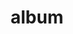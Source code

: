 ---
layout: album
resource: facebook
title: "album"
description: "masonry"
active: gallery
header-img: "img/gallery-bg.jpg"
album-title: "my 9th album"
images:
  - image_path: TranThiQuynhMy/37/7611345048908663_431645728_7611345038908664_1906257610533365736_n.jpg
  - image_path: TranThiQuynhMy/37/7612907178752450_432583717_7612915082084993_6060342646230081543_n.jpg
  - image_path: TranThiQuynhMy/37/7612907205419114_432493012_7612915072084994_5652577118392887388_n.jpg
  - image_path: TranThiQuynhMy/37/7612907275419107_432513815_7612915332084968_3141828802067490147_n.jpg
  - image_path: TranThiQuynhMy/37/7612907302085771_432617379_7612915375418297_2173833650441819430_n.jpg
  - image_path: TranThiQuynhMy/37/7690819750961192_434941260_7690828887626945_5764064113376230883_n.jpg
  - image_path: TranThiQuynhMy/37/7690819790961188_435092133_7690828920960275_3109504325143875922_n.jpg
  - image_path: TranThiQuynhMy/37/7690819887627845_435003447_7690829047626929_7589857186852718611_n.jpg
  - image_path: TranThiQuynhMy/37/7690819910961176_434993041_7690829090960258_4580745816102005174_n.jpg
  - image_path: TranThiQuynhMy/37/7746738435369323_436925227_7746743795368787_2026004166349642648_n.jpg
  - image_path: TranThiQuynhMy/37/7746738468702653_436868405_7746743895368777_2197007650414982738_n.jpg
  - image_path: TranThiQuynhMy/37/7746738538702646_436946065_7746744212035412_8723410114757677908_n.jpg
  - image_path: TranThiQuynhMy/37/7746738585369308_436855582_7746744415368725_103703784169501459_n.jpg
  - image_path: TranThiQuynhMy/37/7746738648702635_436784474_7746744672035366_7281316755306789420_n.jpg
  - image_path: TranThiQuynhMy/37/7755054087871091_438034903_7755054084537758_6597876489555865094_n.jpg
  - image_path: TranThiQuynhMy/37/7833098990066600_438275158_7833098976733268_374721039464499911_n.jpg
  - image_path: TranThiQuynhMy/37/7833778579998641_441375761_7833779613331871_8197610169917517557_n.jpg
  - image_path: TranThiQuynhMy/37/7833778606665305_440895871_7833779643331868_857465307823310421_n.jpg
  - image_path: TranThiQuynhMy/37/7833778643331968_440894716_7833779783331854_6799843978399919028_n.jpg
  - image_path: TranThiQuynhMy/37/7833778679998631_440861485_7833779769998522_8985293689925782051_n.jpg
  - image_path: TranThiQuynhMy/37/7833778736665292_441363762_7833779923331840_2370324694129840591_n.jpg
  - image_path: TranThiQuynhMy/37/7914971658545999_444924124_7915003991876099_8663658397479359351_n.jpg
  - image_path: TranThiQuynhMy/37/7914971681879330_443859068_7915003998542765_3696391136032177846_n.jpg
  - image_path: TranThiQuynhMy/37/7914971718545993_444976172_7915004195209412_7497820122729240742_n.jpg
  - image_path: TranThiQuynhMy/37/8086573321385831_449075497_8086573318052498_6147281889133160216_n.jpg
  - image_path: TranThiQuynhMy/37/8091062517603578_449031068_8091062514270245_1336295342690724735_n.jpg
  - image_path: TranThiQuynhMy/37/8457281240981702_457233600_8457284460981380_6038303858046062215_n.jpg
  - image_path: TranThiQuynhMy/37/8457281357648357_457208613_8457284527648040_1244163511761040315_n.jpg
  - image_path: TranThiQuynhMy/37/8457281370981689_457432516_8457284580981368_8801372908941080882_n.jpg
  - image_path: TranThiQuynhMy/37/8649461485097008_448803737_8062124083830755_5450200281380938230_n.jpg
  - image_path: TranThiQuynhMy/37/8649461485097009_448017614_8017696544940176_4214524320983343483_n.jpg
  - image_path: TranThiQuynhMy/37/8649461485097009_460942153_8649465835096574_1970873074126224081_n.jpg
  - image_path: TranThiQuynhMy/37/8649461511763673_461096042_8649465898429901_2028833132482035360_n.jpg
---